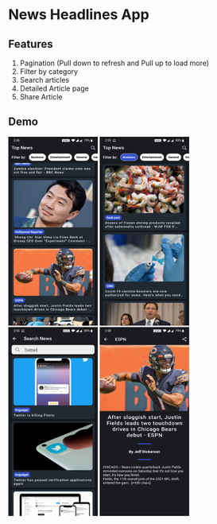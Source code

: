 # News Headlines App

## Features

1) Pagination (Pull down to refresh and Pull up to load more)
2) Filter by category
3) Search articles
4) Detailed Article page
5) Share Article

## Demo

<img src="https://github.com/ali9653/headlines_app/blob/main/images/top_headlines.jpg" alt="Top Headlines Screen" width="180" height="380"> <img src="https://github.com/ali9653/headlines_app/blob/main/images/filtered_top_headlines.jpg" alt="Filtered Top Headlines Screen" width="180" height="380"> <img src="https://github.com/ali9653/headlines_app/blob/main/images/searched_articles.jpg" alt="Searched Articles Screen" width="180" height="380"> <img src="https://github.com/ali9653/headlines_app/blob/main/images/detailed_article.jpg" alt="Detailed Article Screen" width="180" height="380">
 


